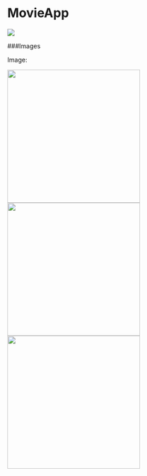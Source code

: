# MovieApp

![](https://img.shields.io/badge/Swift-FA7343?style=for-the-badge&logo=swift&logoColor=white)

###Images

Image:

<p float="center">
  <img src="https://github.com/yeghishyan/movie_app/blob/main/Images/Simulator%20Screenshot%20-%20iPhone%2014%20Pro%20-%202023-07-22%20at%2017.10.56.png" width="300" />
  <img src="https://github.com/yeghishyan/movie_app/blob/main/Images/Simulator%20Screenshot%20-%20iPhone%2014%20Pro%20-%202023-07-22%20at%2017.11.15.png" width="300" /> 
  <img src="https://github.com/yeghishyan/movie_app/blob/main/Images/Simulator%20Screenshot%20-%20iPhone%2014%20Pro%20-%202023-07-22%20at%2017.11.40.png" width="300" />
</p>
